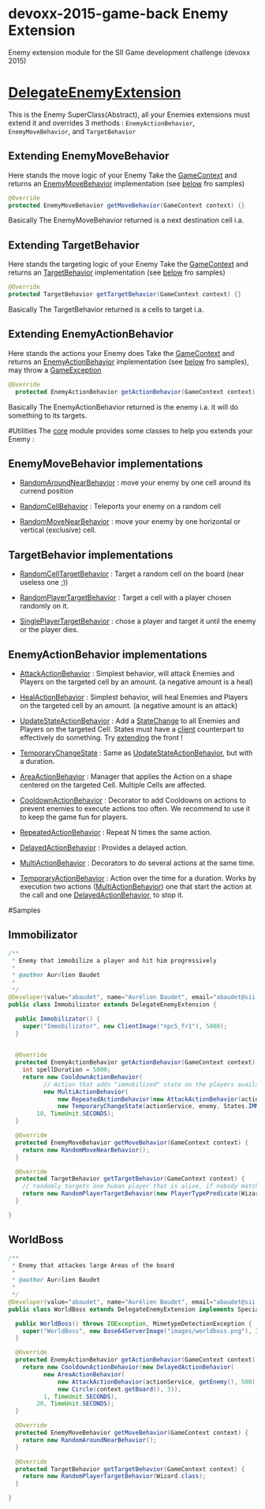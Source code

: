 # devoxx-2015-game-back Enemy Extension
Enemy extension module for the SII Game development challenge (devoxx 2015)

# [DelegateEnemyExtension](https://github.com/groupe-sii/devoxx-2015-game-back/blob/master/survival-core/src/main/java/fr/sii/survival/core/ext/DelegateEnemyExtension.java)
This is the Enemy SuperClass(Abstract), all your Enemies extensions must extend it and overrides 3 methods : `EnemyActionBehavior`, `EnemyMoveBehavior`, and `TargetBehavior`


## Extending EnemyMoveBehavior
Here stands the move logic of your Enemy
Take the [GameContext](https://github.com/groupe-sii/devoxx-2015-game-back/blob/master/survival-core/src/main/java/fr/sii/survival/core/ext/GameContext.java) and returns an [EnemyMoveBehavior](https://github.com/groupe-sii/devoxx-2015-game-back/blob/master/survival-core/src/main/java/fr/sii/survival/core/ext/behavior/move/EnemyMoveBehavior.java) implementation (see [below](https://github.com/groupe-sii/devoxx-2015-game-back-ext/tree/master/src/main/java/fr/sii/survival/ext#enemymovebehavior-implementations) fro samples)
```java
@Override
protected EnemyMoveBehavior getMoveBehavior(GameContext context) {}
```
Basically The EnemyMoveBehavior returned is a next destination cell i.a.

## Extending TargetBehavior
Here stands the targeting logic of your Enemy
Take the [GameContext](https://github.com/groupe-sii/devoxx-2015-game-back/blob/master/survival-core/src/main/java/fr/sii/survival/core/ext/GameContext.java) and returns an [TargetBehavior](https://github.com/groupe-sii/devoxx-2015-game-back/blob/master/survival-core/src/main/java/fr/sii/survival/core/ext/behavior/target/TargetBehavior.java) implementation (see [below](https://github.com/groupe-sii/devoxx-2015-game-back-ext/tree/master/src/main/java/fr/sii/survival/ext#targetbehavior-implementations) fro samples)
```java
@Override
protected TargetBehavior getTargetBehavior(GameContext context) {}
```
Basically The TargetBehavior returned is a cells to target i.a.

## Extending EnemyActionBehavior
Here stands the actions your Enemy does
Take the [GameContext](https://github.com/groupe-sii/devoxx-2015-game-back/blob/master/survival-core/src/main/java/fr/sii/survival/core/ext/GameContext.java) and returns an [EnemyActionBehavior](https://github.com/groupe-sii/devoxx-2015-game-back/blob/master/survival-core/src/main/java/fr/sii/survival/core/ext/behavior/action/EnemyActionBehavior.java) implementation (see [below](https://github.com/groupe-sii/devoxx-2015-game-back-ext/tree/master/src/main/java/fr/sii/survival/ext#enemyactionbehavior-implementations) fro samples), may throw a [GameException](https://github.com/groupe-sii/devoxx-2015-game-back/blob/master/survival-core/src/main/java/fr/sii/survival/core/exception/GameException.java)
```java
@Override
  protected EnemyActionBehavior getActionBehavior(GameContext context) throws GameException {}
```
Basically The EnemyActionBehavior returned is the enemy i.a. it will do something to its targets.

#Utilities
The [core](https://github.com/groupe-sii/devoxx-2015-game-back/tree/master/survival-core) module provides some classes to help you extends your Enemy : 

## EnemyMoveBehavior implementations
- [RandomAroundNearBehavior](https://github.com/groupe-sii/devoxx-2015-game-back/blob/master/survival-core/src/main/java/fr/sii/survival/core/ext/behavior/move/RandomAroundNearBehavior.java) : move your enemy  by one cell around its currend position

- [RandomCellBehavior](https://github.com/groupe-sii/devoxx-2015-game-back/blob/master/survival-core/src/main/java/fr/sii/survival/core/ext/behavior/move/RandomCellBehavior.java) : Teleports your enemy on a random cell

- [RandomMoveNearBehavior](https://github.com/groupe-sii/devoxx-2015-game-back/blob/master/survival-core/src/main/java/fr/sii/survival/core/ext/behavior/move/RandomMoveNearBehavior.java) : move your enemy by one horizontal or vertical (exclusive) cell.

## TargetBehavior implementations
- [RandomCellTargetBehavior](https://github.com/groupe-sii/devoxx-2015-game-back/blob/master/survival-core/src/main/java/fr/sii/survival/core/ext/behavior/target/RandomCellTargetBehavior.java) : Target a random cell on the board (near useless one ;))

- [RandomPlayerTargetBehavior](https://github.com/groupe-sii/devoxx-2015-game-back/blob/master/survival-core/src/main/java/fr/sii/survival/core/ext/behavior/target/RandomPlayerTargetBehavior.java) : Target a cell with a player chosen randomly on it.

- [SinglePlayerTargetBehavior](https://github.com/groupe-sii/devoxx-2015-game-back/blob/master/survival-core/src/main/java/fr/sii/survival/core/ext/behavior/target/SinglePlayerTargetBehavior.java) : chose a player and target it until the enemy or the player dies.

## EnemyActionBehavior implementations
- [AttackActionBehavior](https://github.com/groupe-sii/devoxx-2015-game-back/blob/master/survival-core/src/main/java/fr/sii/survival/core/ext/behavior/action/AttackActionBehavior.java) : Simplest behavior, will attack Enemies and Players on the targeted cell by an amount. (a negative amount is a heal)

- [HealActionBehavior](https://github.com/groupe-sii/devoxx-2015-game-back/blob/master/survival-core/src/main/java/fr/sii/survival/core/ext/behavior/action/HealActionBehavior.java) : Simplest behavior, will heal Enemies and Players on the targeted cell by an amount. (a negative amount is an attack)

- [UpdateStateActionBehavior](https://github.com/groupe-sii/devoxx-2015-game-back/blob/master/survival-core/src/main/java/fr/sii/survival/core/ext/behavior/action/UpdateStateActionBehavior.java) : Add a [StateChange](https://github.com/groupe-sii/devoxx-2015-game-back/blob/master/survival-core/src/main/java/fr/sii/survival/core/domain/action/StateChange.java) to all Enemies and Players on the targeted Cell. States must have a [client](https://github.com/groupe-sii/devoxx-2015-game-front) counterpart to effectively do something. Try [extending](https://github.com/groupe-sii/devoxx-2015-game-front/tree/master/app/scripts/Extension) the front ! 

- [TemporaryChangeState](https://github.com/groupe-sii/devoxx-2015-game-back/blob/master/survival-core/src/main/java/fr/sii/survival/core/ext/behavior/action/TemporaryChangeState.java) : Same as [UpdateStateActionBehavior](https://github.com/groupe-sii/devoxx-2015-game-back/blob/master/survival-core/src/main/java/fr/sii/survival/core/ext/behavior/action/UpdateStateActionBehavior.java), but with a duration.

- [AreaActionBehavior](https://github.com/groupe-sii/devoxx-2015-game-back/blob/master/survival-core/src/main/java/fr/sii/survival/core/ext/behavior/action/AreaActionBehavior.java) : Manager that applies the Action on a shape centered on the targeted Cell. Multiple Cells are affected.

- [CooldownActionBehavior](https://github.com/groupe-sii/devoxx-2015-game-back/blob/master/survival-core/src/main/java/fr/sii/survival/core/ext/behavior/action/CooldownActionBehavior.java) : Decorator to add Cooldowns on actions to prevent enemies to execute actions too often. We recommend to use it to keep the game fun for players.

- [RepeatedActionBehavior](https://github.com/groupe-sii/devoxx-2015-game-back/blob/master/survival-core/src/main/java/fr/sii/survival/core/ext/behavior/action/RepeatedActionBehavior.java) : Repeat N times the same action.

- [DelayedActionBehavior](https://github.com/groupe-sii/devoxx-2015-game-back/blob/master/survival-core/src/main/java/fr/sii/survival/core/ext/behavior/action/DelayedActionBehavior.java) : Provides a delayed action.

- [MultiActionBehavior](https://github.com/groupe-sii/devoxx-2015-game-back/blob/master/survival-core/src/main/java/fr/sii/survival/core/ext/behavior/action/MultiActionBehavior.java) : Decorators to do several actions at the same time.

- [TemporaryActionBehavior](https://github.com/groupe-sii/devoxx-2015-game-back/blob/master/survival-core/src/main/java/fr/sii/survival/core/ext/behavior/action/TemporaryActionBehavior.java) : Action over the time for a duration. Works by execution two actions ([MultiActionBehavior](https://github.com/groupe-sii/devoxx-2015-game-back/blob/master/survival-core/src/main/java/fr/sii/survival/core/ext/behavior/action/MultiActionBehavior.java)) one that start the action at the call and one [DelayedActionBehavior](https://github.com/groupe-sii/devoxx-2015-game-back/blob/master/survival-core/src/main/java/fr/sii/survival/core/ext/behavior/action/DelayedActionBehavior.java), to stop it.

#Samples

## Immobilizator
```java
/**
 * Enemy that immobilize a player and hit him progressively
 * 
 * @author Aurélien Baudet
 *
 */
@Developer(value="abaudet", name="Aurélien Baudet", email="abaudet@sii.fr")
public class Immobilizator extends DelegateEnemyExtension {

  public Immobilizator() {
    super("Immobilizator", new ClientImage("npc5_fr1"), 5000);
  }

  
  @Override
  protected EnemyActionBehavior getActionBehavior(GameContext context) throws GameException {
    int spellDuration = 5000;
    return new CooldownActionBehavior(
          // Action that adds "immobilized" state on the players available on targeted cell and remove it after 5 seconds
          new MultiActionBehavior(
              new RepeatedActionBehavior(new AttackActionBehavior(actionService, enemy, 10), spellDuration/5, 5),
              new TemporaryChangeState(actionService, enemy, States.IMMOBILIZED.toString(), spellDuration)),
        10, TimeUnit.SECONDS);
  }

  @Override
  protected EnemyMoveBehavior getMoveBehavior(GameContext context) {
    return new RandomMoveNearBehavior();
  }

  @Override
  protected TargetBehavior getTargetBehavior(GameContext context) {
    // randomly targets one human player that is alive, if nobody matches then no action is executed
    return new RandomPlayerTargetBehavior(new PlayerTypePredicate(Wizard.class).and(p -> p.isAlive()));
  }

}
```

## WorldBoss
```java
/**
 * Enemy that attackes large Areas of the board
 * 
 * @author Aurélien Baudet
 *
 */
@Developer(value="abaudet", name="Aurélien Baudet", email="abaudet@sii.fr")
public class WorldBoss extends DelegateEnemyExtension implements SpecialEnemy {

  public WorldBoss() throws IOException, MimetypeDetectionException {
    super("WorldBoss", new Base64ServerImage("images/worldboss.png"), Integer.MAX_VALUE);
  }

  @Override
  protected EnemyActionBehavior getActionBehavior(GameContext context) {
    return new CooldownActionBehavior(new DelayedActionBehavior(
          new AreaActionBehavior(
              new AttackActionBehavior(actionService, getEnemy(), 500),
              new Circle(context.getBoard(), 3)),
          1, TimeUnit.SECONDS),
        20, TimeUnit.SECONDS);
  }

  @Override
  protected EnemyMoveBehavior getMoveBehavior(GameContext context) {
    return new RandomAroundNearBehavior();
  }

  @Override
  protected TargetBehavior getTargetBehavior(GameContext context) {
    return new RandomPlayerTargetBehavior(Wizard.class);
  }

}
```